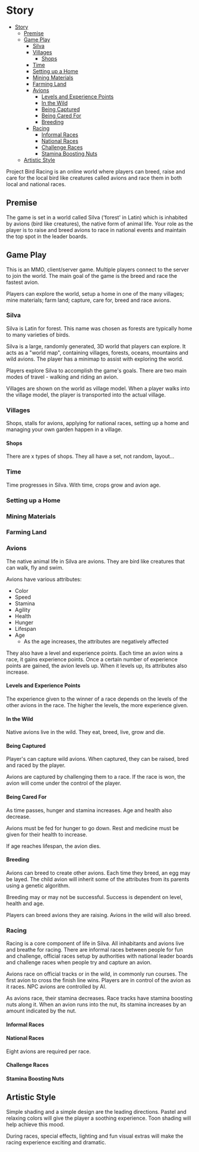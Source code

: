# Story

- [Story](#story)
  - [Premise](#premise)
  - [Game Play](#game-play)
    - [Silva](#silva)
    - [Villages](#villages)
      - [Shops](#shops)
    - [Time](#time)
    - [Setting up a Home](#setting-up-a-home)
    - [Mining Materials](#mining-materials)
    - [Farming Land](#farming-land)
    - [Avions](#avions)
      - [Levels and Experience Points](#levels-and-experience-points)
      - [In the Wild](#in-the-wild)
      - [Being Captured](#being-captured)
      - [Being Cared For](#being-cared-for)
      - [Breeding](#breeding)
    - [Racing](#racing)
      - [Informal Races](#informal-races)
      - [National Races](#national-races)
      - [Challenge Races](#challenge-races)
      - [Stamina Boosting Nuts](#stamina-boosting-nuts)
  - [Artistic Style](#artistic-style)

Project Bird Racing is an online world where players can breed, raise and care for the local bird like creatures called avions and race them in both local and national races.

## Premise

The game is set in a world called Silva ('forest' in Latin) which is inhabited by avions (bird like creatures), the native form of animal life. Your role as the player is to raise and breed avions to race in national events and maintain the top spot in the leader boards.

## Game Play

This is an MMO, client/server game. Multiple players connect to the server to join the world. The main goal of the game is the breed and race the fastest avion.

Players can explore the world, setup a home in one of the many villages; mine materials; farm land; capture, care for, breed and race avions.

### Silva

Silva is Latin for forest. This name was chosen as forests are typically home to many varieties of birds.

Silva is a large, randomly generated, 3D world that players can explore. It acts as a "world map", containing villages, forests, oceans, mountains and wild avions. The player has a minimap to assist with exploring the world.

Players explore Silva to accomplish the game's goals. There are two main modes of travel - walking and riding an avion.

Villages are shown on the world as village model. When a player walks into the village model, the player is transported into the actual village.

### Villages

Shops, stalls for avions, applying for national races, setting up a home and managing your own garden happen in a village.

#### Shops

There are x types of shops. They all have a set, not random, layout...

### Time

Time progresses in Silva. With time, crops grow and avion age.

### Setting up a Home

### Mining Materials

### Farming Land

### Avions

The native animal life in Silva are avions. They are bird like creatures that can walk, fly and swim.

Avions have various attributes:

- Color
- Speed
- Stamina
- Agility
- Health
- Hunger
- Lifespan
- Age
  - As the age increases, the attributes are negatively affected

They also have a level and experience points. Each time an avion wins a race, it gains experience points. Once a certain number of experience points are gained, the avion levels up. When it levels up, its attributes also increase.

#### Levels and Experience Points

The experience given to the winner of a race depends on the levels of the other avions in the race. The higher the levels, the more experience given.

#### In the Wild

Native avions live in the wild. They eat, breed, live, grow and die.

#### Being Captured

Player's can capture wild avions. When captured, they can be raised, bred and raced by the player.

Avions are captured by challenging them to a race. If the race is won, the avion will come under the control of the player.

#### Being Cared For

As time passes, hunger and stamina increases. Age and health also decrease.

Avions must be fed for hunger to go down. Rest and medicine must be given for their health to increase.

If age reaches lifespan, the avion dies.

#### Breeding

Avions can breed to create other avions. Each time they breed, an egg may be layed. The child avion will inherit some of the attributes from its parents using a genetic algorithm.

Breeding may or may not be successful. Success is dependent on level, health and age.

Players can breed avions they are raising. Avions in the wild will also breed.

### Racing

Racing is a core component of life in Silva. All inhabitants and avions live and breathe for racing. There are informal races between people for fun and challenge, official races setup by authorities with national leader boards and challenge races when people try and capture an avion.

Avions race on official tracks or in the wild, in commonly run courses. The first avion to cross the finish line wins. Players are in control of the avion as it races. NPC avions are controlled by AI.

As avions race, their stamina decreases. Race tracks have stamina boosting nuts along it. When an avion runs into the nut, its stamina increases by an amount indicated by the nut.

#### Informal Races

#### National Races

Eight avions are required per race.

#### Challenge Races

#### Stamina Boosting Nuts

## Artistic Style

Simple shading and a simple design are the leading directions. Pastel and relaxing colors will give the player a soothing experience. Toon shading will help achieve this mood.

During races, special effects, lighting and fun visual extras will make the racing experience exciting and dramatic. 
